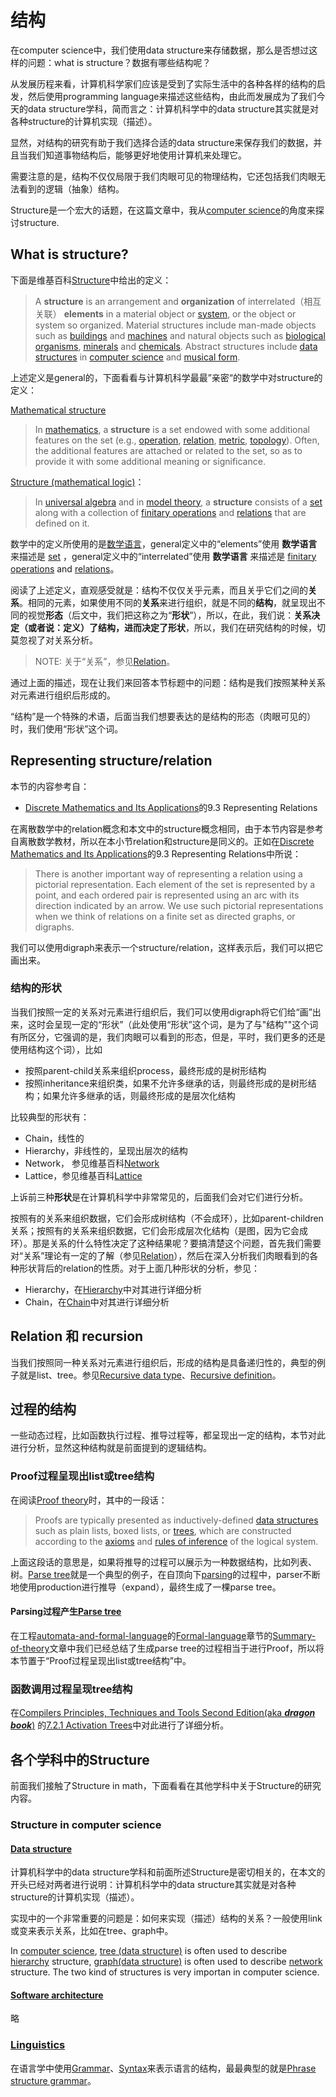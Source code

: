 # 结构

在computer science中，我们使用data structure来存储数据，那么是否想过这样的问题：what is structure？数据有哪些结构呢？

从发展历程来看，计算机科学家们应该是受到了实际生活中的各种各样的结构的启发，然后使用programming language来描述这些结构，由此而发展成为了我们今天的data structure学科，简而言之：计算机科学中的data structure其实就是对各种structure的计算机实现（描述）。

显然，对结构的研究有助于我们选择合适的data structure来保存我们的数据，并且当我们知道事物结构后，能够更好地使用计算机来处理它。

需要注意的是，结构不仅仅局限于我们肉眼可见的物理结构，它还包括我们肉眼无法看到的逻辑（抽象）结构。

Structure是一个宏大的话题，在这篇文章中，我从[computer science](https://en.wikipedia.org/wiki/Computer_science)的角度来探讨structure.

## What is structure?

下面是维基百科[Structure](https://en.wikipedia.org/wiki/Structure)中给出的定义：

> A **structure** is an arrangement and **organization** of interrelated（相互关联） **elements** in a material object or [system](https://en.wikipedia.org/wiki/System), or the object or system so organized. Material structures include man-made objects such as [buildings](https://en.wikipedia.org/wiki/Building) and [machines](https://en.wikipedia.org/wiki/Machine) and natural objects such as [biological organisms](https://en.wikipedia.org/wiki/Organism), [minerals](https://en.wikipedia.org/wiki/Mineral) and [chemicals](https://en.wikipedia.org/wiki/Chemical_substance). Abstract structures include [data structures](https://en.wikipedia.org/wiki/Data_structure) in [computer science](https://en.wikipedia.org/wiki/Computer_science) and [musical form](https://en.wikipedia.org/wiki/Musical_form). 

上述定义是general的，下面看看与计算机科学最最”亲密“的数学中对structure的定义：

[Mathematical structure](https://en.wikipedia.org/wiki/Mathematical_structure)

> In [mathematics](https://en.wikipedia.org/wiki/Mathematics), a **structure** is a set endowed with some additional features on the set (e.g., [operation](https://en.wikipedia.org/wiki/Operation_(mathematics)), [relation](https://en.wikipedia.org/wiki/Relation_(math)), [metric](https://en.wikipedia.org/wiki/Metric_(mathematics)), [topology](https://en.wikipedia.org/wiki/Topology#Topologies_on_sets)). Often, the additional features are attached or related to the set, so as to provide it with some additional meaning or significance.

[Structure (mathematical logic)](https://en.wikipedia.org/wiki/Structure_(mathematical_logic))：

> In [universal algebra](https://en.wikipedia.org/wiki/Universal_algebra) and in [model theory](https://en.wikipedia.org/wiki/Model_theory), a **structure** consists of a [set](https://en.wikipedia.org/wiki/Set_(mathematics)) along with a collection of [finitary operations](https://en.wikipedia.org/wiki/Finitary) and [relations](https://en.wikipedia.org/wiki/Finitary_relation) that are defined on it.

数学中的定义所使用的是[数学语言](https://en.wikipedia.org/wiki/Language_of_mathematics)，general定义中的“elements”使用 **数学语言** 来描述是  [set](https://en.wikipedia.org/wiki/Set_(mathematics)) ，general定义中的“interrelated”使用 **数学语言** 来描述是 [finitary operations](https://en.wikipedia.org/wiki/Finitary) and [relations](https://en.wikipedia.org/wiki/Finitary_relation)。

阅读了上述定义，直观感受就是：结构不仅仅关乎元素，而且关乎它们之间的**关系**。相同的元素，如果使用不同的**关系**来进行组织，就是不同的**结构**，就呈现出不同的视觉**形态**（后文中，我们把这称之为“**形状**”），所以，在此，我们说：**关系决定（或者说：定义）了结构，进而决定了形状**，所以，我们在研究结构的时候，切莫忽视了对关系分析。

> NOTE: 关于“关系”，参见[Relation](./Relation/index.md)。

通过上面的描述，现在让我们来回答本节标题中的问题：结构是我们按照某种关系对元素进行组织后形成的。

“结构”是一个特殊的术语，后面当我们想要表达的是结构的形态（肉眼可见的）时，我们使用“形状”这个词。



## Representing structure/relation

本节的内容参考自：

- [Discrete Mathematics and Its Applications](https://www.amazon.com/Discrete-Mathematics-Applications-Kenneth-Rosen/dp/125967651X)的9.3 Representing Relations

在离散数学中的relation概念和本文中的structure概念相同，由于本节内容是参考自离散数学教材，所以在本小节relation和structure是同义的。正如在[Discrete Mathematics and Its Applications](https://www.amazon.com/Discrete-Mathematics-Applications-Kenneth-Rosen/dp/125967651X)的9.3 Representing Relations中所说：

> There is another important way of representing a relation using a pictorial representation. Each element of the set is represented by a point, and each ordered pair is represented using an arc with its direction indicated by an arrow. We use such pictorial representations when we think of relations on a finite set as directed graphs, or digraphs.

我们可以使用digraph来表示一个structure/relation，这样表示后，我们可以把它画出来。

### 结构的形状

当我们按照一定的关系对元素进行组织后，我们可以使用digraph将它们给“画”出来，这时会呈现一定的“形状”（此处使用“形状”这个词，是为了与"结构""这个词有所区分，它强调的是，我们肉眼可以看到的形态，但是，平时，我们更多的还是使用结构这个词），比如

- 按照parent-child关系来组织process，最终形成的是树形结构
- 按照inheritance来组织类，如果不允许多继承的话，则最终形成的是树形结构；如果允许多继承的话，则最终形成的是层次化结构

比较典型的形状有：

- Chain，线性的
- Hierarchy，非线性的，呈现出层次的结构
- Network， 参见维基百科[Network](https://en.wikipedia.org/wiki/Complex_network)
- Lattice，参见维基百科[Lattice](https://en.wikipedia.org/wiki/Lattice_(order))

上诉前三种**形状**是在计算机科学中非常常见的，后面我们会对它们进行分析。

按照有的关系来组织数据，它们会形成树结构（不会成环），比如parent-children关系；按照有的关系来组织数据，它们会形成层次化结构（是图，因为它会成环）。那是关系的什么特性决定了这种结果呢？要搞清楚这个问题，首先我们需要对“关系”理论有一定的了解（参见[Relation](./Relation/index.md)），然后在深入分析我们肉眼看到的各种形状背后的relation的性质。对于上面几种形状的分析，参见：

- Hierarchy，在[Hierarchy](Hierarchy.md)中对其进行详细分析
- Chain，在[Chain](./Chain.md)中对其进行详细分析



## Relation 和 recursion

当我们按照同一种关系对元素进行组织后，形成的结构是具备递归性的，典型的例子就是list、tree。参见[Recursive data type](https://en.wikipedia.org/wiki/Recursive_data_type)、[Recursive definition](https://en.wikipedia.org/wiki/Recursive_definition)。

## 过程的结构

一些动态过程，比如函数执行过程、推导过程等，都呈现出一定的结构，本节对此进行分析，显然这种结构就是前面提到的逻辑结构。

### Proof过程呈现出list或tree结构

在阅读[Proof theory](https://en.wikipedia.org/wiki/Proof_theory)时，其中的一段话：

> Proofs are typically presented as inductively-defined [data structures](https://en.wikipedia.org/wiki/Data_structures) such as plain lists, boxed lists, or [trees](https://en.wikipedia.org/wiki/Tree_(data_structure)), which are constructed according to the [axioms](https://en.wikipedia.org/wiki/Axiom) and [rules of inference](https://en.wikipedia.org/wiki/Rule_of_inference) of the logical system.

上面这段话的意思是，如果将推导的过程可以展示为一种数据结构，比如列表、树。[Parse tree](http://en.wikipedia.org/wiki/Parse_tree)就是一个典型的例子，在自顶向下[parsing](https://en.wikipedia.org/wiki/Parsing)的过程中，parser不断地使用production进行推导（expand），最终生成了一棵parse tree。

#### Parsing过程产生[Parse tree](http://en.wikipedia.org/wiki/Parse_tree)

在工程[automata-and-formal-language](https://dengking.github.io/automata-and-formal-language/)的[Formal-language](https://dengking.github.io/automata-and-formal-language/Formal-language/)章节的[Summary-of-theory](https://dengking.github.io/automata-and-formal-language/Formal-language/Summary-of-theory/)文章中我们已经总结了生成parse tree的过程相当于进行Proof，所以将本节置于“Proof过程呈现出list或tree结构”中。

### 函数调用过程呈现tree结构

在[Compilers Principles, Techniques and Tools Second Edition(aka ***dragon book***)](https://en.wikipedia.org/wiki/Compilers:_Principles,_Techniques,_and_Tools) 的[7.2.1 Activation Trees](https://dengking.github.io/compiler-principle/Chapter-7-Run-Time-Environments/7.2-Stack-Allocation-of-Space/#721-activation-trees)中对此进行了详细分析。

## 各个学科中的Structure

前面我们接触了Structure in math，下面看看在其他学科中关于Structure的研究内容。

### Structure in computer science

#### [Data structure](https://en.wikipedia.org/wiki/Data_structure)

计算机科学中的data structure学科和前面所述Structure是密切相关的，在本文的开头已经对两者进行说明：计算机科学中的data structure其实就是对各种structure的计算机实现（描述）。

实现中的一个非常重要的问题是：如何来实现（描述）结构的关系？一般使用link或变来表示关系，比如在tree、graph中。

In [computer science](https://en.wikipedia.org/wiki/Computer_science), [tree (data structure)](https://en.wikipedia.org/wiki/Tree_(data_structure)) is often used to describe  [hierarchy](https://en.wikipedia.org/wiki/Hierarchy)  structure, [graph(data structure)](https://en.wikipedia.org/wiki/Graph_(abstract_data_type)) is often used to describe  [network](https://en.wikipedia.org/wiki/Complex_network) structure. The two kind of structures is very importan in computer science.

#### [Software architecture](https://en.wikipedia.org/wiki/Software_architecture)

略

### [Linguistics](https://en.wikipedia.org/wiki/Linguistics)

在语言学中使用[Grammar](https://en.wikipedia.org/wiki/Grammar)、[Syntax](https://en.wikipedia.org/wiki/Syntax)来表示语言的结构，最最典型的就是[Phrase structure grammar](https://en.wikipedia.org/wiki/Parsing_of_natural_language)。

